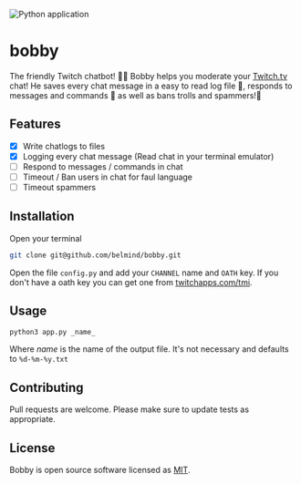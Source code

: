 ![Python application](https://github.com/BelminD/bobby/workflows/Python%20application/badge.svg?branch=master)
# bobby
The friendly Twitch chatbot! 🤖💬 Bobby helps you moderate your [Twitch.tv](https://twitch.tv) chat! He saves every chat message in a easy to read log file 📄, responds to messages and commands 📩 as well as bans trolls and spammers!🚫

## Features
- [X] Write chatlogs to files
- [X] Logging every chat message (Read chat in your terminal emulator)
- [ ] Respond to messages / commands in chat 
- [ ] Timeout / Ban users in chat for faul language
- [ ] Timeout spammers

## Installation
Open your terminal
```bash
git clone git@github.com/belmind/bobby.git

```
Open the file `config.py` and add your `CHANNEL` name and `OATH` key. If you don't have a oath key you can get one from [twitchapps.com/tmi](https://twitchapps.com/tmi/).

## Usage

```zsh
python3 app.py _name_
```
Where _name_ is the name of the output file. It's not necessary and defaults to `%d-%m-%y.txt`

## Contributing
Pull requests are welcome. Please make sure to update tests as appropriate.

## License
Bobby is open source software licensed as [MIT](https://choosealicense.com/licenses/mit/).
